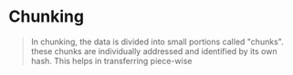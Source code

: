 # Chunking

> In chunking, the data is divided into small portions called "chunks". these chunks are individually addressed and identified by its own hash. 
> This helps in transferring piece-wise
